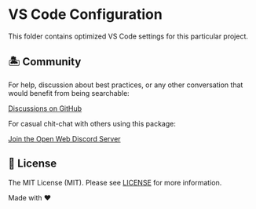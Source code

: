 # VS Code Configuration

This folder contains optimized VS Code settings for this particular project.

## 🏝 Community

For help, discussion about best practices, or any other conversation that would benefit from being searchable:

[Discussions on GitHub](https://github.com/openwebstacks/eslint-config/discussions)

For casual chit-chat with others using this package:

[Join the Open Web Discord Server](https://discord.ow3.org)

## 📄 License

The MIT License (MIT). Please see [LICENSE](../LICENSE.md) for more information.

Made with ❤️
